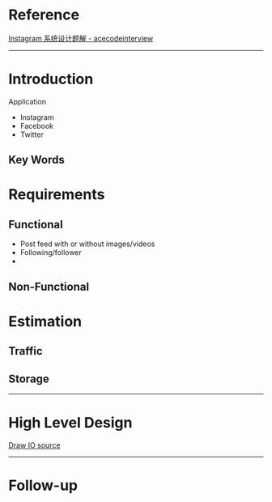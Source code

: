 # Reference

[Instagram 系统设计题解 - acecodeinterview](]https://acecodeinterview.com/instagram/)

--- 
# Introduction
Application
 - Instagram
 - Facebook
 - Twitter

## Key Words

# Requirements
## **Functional**
 - Post feed with or without images/videos
 - Following/follower
 - 

## **Non-Functional**

# Estimation
## **Traffic**
## **Storage**
---
# High Level Design
[Draw IO source]()

---
# Follow-up


<!--stackedit_data:
eyJoaXN0b3J5IjpbMTQwNTQ0Mzk4NCwtMTY2NDg1NzE3N119
-->